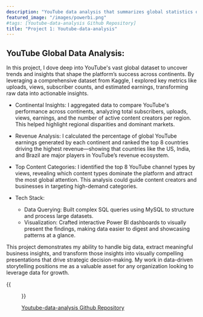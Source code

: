 ```yaml
---
description: "YouTube data analysis that summarizes global statistics on uploads, views, earnings, and subscribers by continent and country."
featured_image: "/images/powerbi.png"
#tags: [Youtube-data-analysis Github Repository]
title: "Project 1: Youtube-data-analysis"
---
```


## YouTube Global Data Analysis:
In this project, I dove deep into YouTube's vast global dataset to uncover trends and insights that shape the platform’s success across continents. By leveraging a comprehensive dataset from Kaggle, I explored key metrics like uploads, views, subscriber counts, and estimated earnings, transforming raw data into actionable insights.

- Continental Insights: I aggregated data to compare YouTube's performance across continents, analyzing total subscribers, uploads, views, earnings, and the number of active content creators per region. This helped highlight regional disparities and dominant markets.

- Revenue Analysis: I calculated the percentage of global YouTube earnings generated by each continent and ranked the top 8 countries driving the highest revenue—showing that countries like the US, India, and Brazil are major players in YouTube’s revenue ecosystem.

- Top Content Categories: I identified the top 8 YouTube channel types by views, revealing which content types dominate the platform and attract the most global attention. This analysis could guide content creators and businesses in targeting high-demand categories.

- Tech Stack:

  - Data Querying: Built complex SQL queries using MySQL to structure and process large datasets.
  - Visualization: Crafted interactive Power BI dashboards to visually present the findings, making data easier to digest and showcasing patterns at a glance.

This project demonstrates my ability to handle big data, extract meaningful business insights, and transform those insights into visually compelling presentations that drive strategic decision-making. My work in data-driven storytelling positions me as a valuable asset for any organization looking to leverage data for growth.

{{<figure src="/images/powerbi.png">}}

[Youtube-data-analysis Github Repository](https://github.com/The-alpha-male/Youtube-data-analysis.git)
